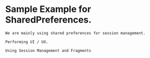 # Sample Example for SharedPreferences.
    We are mainly using shared preferences for session management.
    
    Performing UI / UX.
    
    Using Session Management and Fragments

